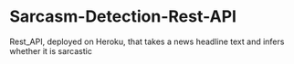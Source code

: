 # Sarcasm-Detection-Rest-API
Rest_API, deployed on Heroku, that takes a news headline text and infers whether it is sarcastic
